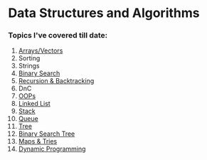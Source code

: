 # Data Structures and Algorithms

### Topics I've covered till date:
1. [Arrays/Vectors](https://github.com/riyasachdeva04/dsa/tree/main/dsa/arrays)
2. Sorting
3. Strings
4. [Binary Search](https://github.com/riyasachdeva04/dsa/tree/main/dsa/binary-search%20%26%20sorting/BS1%20Cods)
5. [Recursion & Backtracking](https://github.com/riyasachdeva04/dsa/tree/main/dsa/reccursion)
6. DnC
7. [OOPs](https://github.com/riyasachdeva04/dsa/tree/main/dsa/oops)
8. [Linked List](https://github.com/riyasachdeva04/dsa/tree/main/dsa/linked%20list)
9. [Stack](https://github.com/riyasachdeva04/dsa/tree/main/dsa/stack)
10. [Queue](https://github.com/riyasachdeva04/dsa/tree/main/dsa/queue)
11. [Tree](https://github.com/riyasachdeva04/dsa/tree/main/dsa/tree)
12. [Binary Search Tree](https://github.com/riyasachdeva04/dsa/tree/main/dsa/binary%20search%20tree)
13. [Maps & Tries](https://github.com/riyasachdeva04/dsa/tree/main/dsa/Maps%20%26%20Tries)
14. [Dynamic Programming](https://github.com/riyasachdeva04/dsa/tree/main/dsa/DP)
